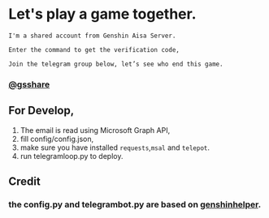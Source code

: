 # Let's play a game together.
```
I'm a shared account from Genshin Aisa Server.

Enter the command to get the verification code,

Join the telegram group below, let’s see who end this game.
```
### [@gsshare](https://t.me/gsshare)
## For Develop,
1. The email is read using Microsoft Graph API,  
2. fill config/config.json,  
3. make sure you have installed `requests`,`msal` and `telepot`.
4. run telegramloop.py to deploy.
## Credit
### the config.py and telegrambot.py are based on [genshinhelper](https://github.com/y1ndan/genshinhelper).